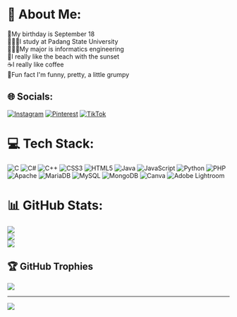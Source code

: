 # 💫 About Me:
🎂My birthday is September 18<br>👩🏻‍🎓I study at Padang State University<br>👩🏼‍💻My major is informatics engineering<br>🌅I really like the beach with the sunset<br>☕I really like coffee<br>🤪Fun fact I'm funny, pretty, a little grumpy<br>


## 🌐 Socials:
[![Instagram](https://img.shields.io/badge/Instagram-%23E4405F.svg?logo=Instagram&logoColor=white)](https://instagram.com/ndyamlya18) [![Pinterest](https://img.shields.io/badge/Pinterest-%23E60023.svg?logo=Pinterest&logoColor=white)](https://pinterest.com/Nadiyamuliya) [![TikTok](https://img.shields.io/badge/TikTok-%23000000.svg?logo=TikTok&logoColor=white)](https://tiktok.com/@nadya_muliya) 

# 💻 Tech Stack:
![C](https://img.shields.io/badge/c-%2300599C.svg?style=flat&logo=c&logoColor=white) ![C#](https://img.shields.io/badge/c%23-%23239120.svg?style=flat&logo=csharp&logoColor=white) ![C++](https://img.shields.io/badge/c++-%2300599C.svg?style=flat&logo=c%2B%2B&logoColor=white) ![CSS3](https://img.shields.io/badge/css3-%231572B6.svg?style=flat&logo=css3&logoColor=white) ![HTML5](https://img.shields.io/badge/html5-%23E34F26.svg?style=flat&logo=html5&logoColor=white) ![Java](https://img.shields.io/badge/java-%23ED8B00.svg?style=flat&logo=openjdk&logoColor=white) ![JavaScript](https://img.shields.io/badge/javascript-%23323330.svg?style=flat&logo=javascript&logoColor=%23F7DF1E) ![Python](https://img.shields.io/badge/python-3670A0?style=flat&logo=python&logoColor=ffdd54) ![PHP](https://img.shields.io/badge/php-%23777BB4.svg?style=flat&logo=php&logoColor=white) ![Apache](https://img.shields.io/badge/apache-%23D42029.svg?style=flat&logo=apache&logoColor=white) ![MariaDB](https://img.shields.io/badge/MariaDB-003545?style=flat&logo=mariadb&logoColor=white) ![MySQL](https://img.shields.io/badge/mysql-%2300000f.svg?style=flat&logo=mysql&logoColor=white) ![MongoDB](https://img.shields.io/badge/MongoDB-%234ea94b.svg?style=flat&logo=mongodb&logoColor=white) ![Canva](https://img.shields.io/badge/Canva-%2300C4CC.svg?style=flat&logo=Canva&logoColor=white) ![Adobe Lightroom](https://img.shields.io/badge/Adobe%20Lightroom-31A8FF.svg?style=flat&logo=Adobe%20Lightroom&logoColor=white)
# 📊 GitHub Stats:
![](https://github-readme-stats.vercel.app/api?username=nadya1809&theme=midnight-purple&hide_border=false&include_all_commits=true&count_private=false)<br/>
![](https://github-readme-streak-stats.herokuapp.com/?user=nadya1809&theme=midnight-purple&hide_border=false)<br/>
![](https://github-readme-stats.vercel.app/api/top-langs/?username=nadya1809&theme=midnight-purple&hide_border=false&include_all_commits=true&count_private=false&layout=compact)

## 🏆 GitHub Trophies
![](https://github-profile-trophy.vercel.app/?username=nadya1809&theme=tokyonight&no-frame=false&no-bg=true&margin-w=4)

---
[![](https://visitcount.itsvg.in/api?id=nadya1809&icon=7&color=11)](https://visitcount.itsvg.in)
